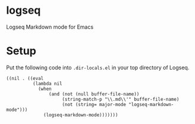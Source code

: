 # logseq
Logseq Markdown mode for Emacs

# Setup

Put the following code into `.dir-locals.el` in your top directory of Logseq.

``` emacs-lisp
((nil . ((eval
          (lambda nil
            (when
                (and (not (null buffer-file-name))
                     (string-match-p "\\.md\\'" buffer-file-name)
                     (not (string= major-mode "logseq-markdown-mode")))
              (logseq-markdown-mode)))))))
```
